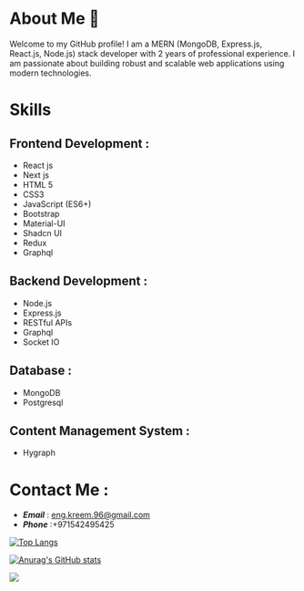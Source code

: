 # About Me 👋

Welcome to my GitHub profile! I am a MERN (MongoDB, Express.js, React.js, Node.js) stack developer with 2 years of professional experience. I am passionate about building robust and scalable web applications using modern technologies.

# Skills
## Frontend Development :

 - React js
 - Next js
 - HTML 5
 - CSS3
 - JavaScript (ES6+)
 - Bootstrap
 - Material-UI
 - Shadcn UI
 - Redux
 - Graphql

## Backend Development :

 - Node.js
 - Express.js
 - RESTful APIs
 - Graphql
 - Socket IO

## Database :

 - MongoDB
 - Postgresql


## Content Management System :
 - Hygraph



# Contact Me :

 - ***Email*** : eng.kreem.96@gmail.com
 - ***Phone*** :+971542495425






 
 

[![Top Langs](https://github-readme-stats.vercel.app/api/top-langs/?username=abdulkareemm&layout=donut-vertical&show_icons=true&theme=radical)](https://github.com/abdulkareemm/github-readme-stats)

[![Anurag's GitHub stats](https://github-readme-stats.vercel.app/api?username=abdulkareemm&show_icons=true&theme=radical)](https://github.com/abdulkareemm/github-readme-stats)


![](https://komarev.com/ghpvc/?username=your-github-abdulkareemm&color=lightgrey)
